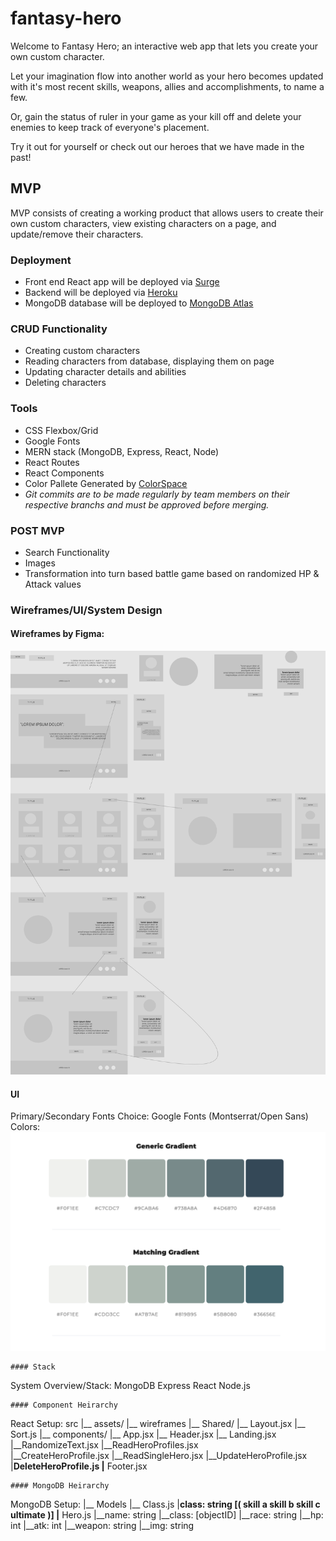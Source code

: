 # fantasy-hero
Welcome to Fantasy Hero; an interactive web app that lets you create your own custom character.  

Let your imagination flow into another world as your hero becomes updated with it's most recent skills, weapons, allies and accomplishments, to name a few.   

Or, gain the status of ruler in your game as your kill off and delete your enemies to keep track of everyone's placement.   

Try it out for yourself or check out our heroes that we have made in the past!

## MVP

MVP consists of creating a working product that allows users to create their own custom characters, view existing characters on a page, and update/remove their characters. 

### Deployment
- Front end React app will be deployed via [Surge](https://surge.sh/)
- Backend will be deployed via [Heroku](heroku.com)
- MongoDB database will be deployed to [MongoDB Atlas](https://www.mongodb.com/cloud/atlas)

### CRUD Functionality
- Creating custom characters
- Reading characters from database, displaying them on page
-  Updating character details and abilities
-  Deleting characters

### Tools
- CSS Flexbox/Grid
- Google Fonts
- MERN stack (MongoDB, Express, React, Node)
- React Routes
- React Components
- Color Pallete Generated by [ColorSpace](https://mycolor.space/)
-  *Git commits are to be made regularly by team members on their respective branchs and must be approved before merging.*


### POST MVP
 - Search Functionality
 - Images
 - Transformation into turn based battle game based on randomized HP & Attack values
 

### Wireframes/UI/System Design
#### Wireframes by Figma:
![UI](./wireframes/fantasy-hero.png)

#### UI


Primary/Secondary Fonts Choice: Google Fonts (Montserrat/Open Sans)
Colors:
![Palette](./wireframes/color.png)

```
#### Stack
```
System Overview/Stack:
MongoDB
Express
React
Node.js
```
#### Component Heirarchy 

```
React Setup:
src
|__ assets/
  |__ wireframes
|__ Shared/
  |__ Layout.jsx
  |__ Sort.js
|__ components/
  |__ App.jsx
  |__ Header.jsx
  |__ Landing.jsx
    |__RandomizeText.jsx
  |__ReadHeroProfiles.jsx     
    |__CreateHeroProfile.jsx
  |__ReadSingleHero.jsx
    |__UpdateHeroProfile.jsx
    |__DeleteHeroProfile.js
  |__ Footer.jsx
```
#### MongoDB Heirarchy 

```
MongoDB Setup: 
|__ Models
  |__ Class.js
    |__class: string
        [(
          skill a
          skill b
          skill c
          ultimate
        )]
  |__ Hero.js
    |__name: string
    |__class: [objectID]
    |__race: string
    |__hp: int
    |__atk: int
    |__weapon: string
    |__img: string 
```
